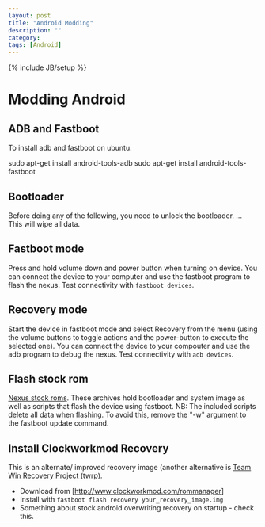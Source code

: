 ```yaml
---
layout: post
title: "Android Modding"
description: ""
category: 
tags: [Android]
---
```

{% include JB/setup %}

Modding Android
===============

ADB and Fastboot
----------------

To install adb and fastboot on ubuntu:

  sudo apt-get install android-tools-adb
  sudo apt-get install android-tools-fastboot

Bootloader
----------

Before doing any of the following,
you need to unlock the bootloader.
...
This will wipe all data.

Fastboot mode
-------------

Press and hold volume down and power button when turning on device.
You can connect the device to your computer and use
the fastboot program to flash the nexus.
Test connectivity with `fastboot devices`.

Recovery mode
-------------

Start the device in fastboot mode and select Recovery from the menu
(using the volume buttons to toggle actions and the power-button
to execute the selected one).
You can connect the device to your compouter and use
the adb program to debug the nexus.
Test connectivity with `adb devices`.

Flash stock rom
---------------

[Nexus stock roms](https://developers.google.com/android/nexus/images).
These archives hold bootloader and system image 
as well as scripts that flash the device using fastboot.
NB: The included scripts delete all data when flashing.
To avoid this, remove the "-w" argument to the fastboot update command.

Install Clockworkmod Recovery
-----------------------------

This is an alternate/ improved recovery image
(another alternative is [Team Win Recovery Project (twrp)](http://teamw.in/project/twrp2).
 - Download from [http://www.clockworkmod.com/rommanager]
 - Install with `fastboot flash recovery your_recovery_image.img`
 - Something about stock android overwriting recovery on startup - check this.

